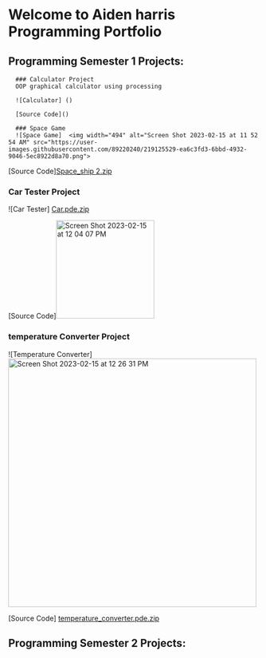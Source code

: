 # Welcome to Aiden harris Programming Portfolio
    
  ## Programming Semester 1 Projects:
     
      ### Calculator Project
      OOP graphical calculator using processing
      
      ![Calculator] ()
      
      [Source Code]()
      
      ### Space Game
      ![Space Game]  <img width="494" alt="Screen Shot 2023-02-15 at 11 52 54 AM" src="https://user-images.githubusercontent.com/89220240/219125529-ea6c3fd3-6bbd-4932-9046-5ec8922d8a70.png">
  
  [Source Code][Space_ship 2.zip](https://github.com/foxtrot6333/Programming2023/files/10746350/Space_ship.2.zip)



 ### Car Tester Project
 
  ![Car Tester] [Car.pde.zip](https://github.com/foxtrot6333/Programming2023/files/10746439/Car.pde.zip)

   [Source Code]<img width="197" alt="Screen Shot 2023-02-15 at 12 04 07 PM" src="https://user-images.githubusercontent.com/89220240/219127502-4b9c0750-cfe0-4b5f-a3d5-5cc349c8fd4e.png">

### temperature Converter Project

![Temperature Converter] <img width="498" alt="Screen Shot 2023-02-15 at 12 26 31 PM" src="https://user-images.githubusercontent.com/89220240/219132064-92166537-d6da-4e88-93df-caa7df712604.png">


[Source Code] [temperature_converter.pde.zip](https://github.com/foxtrot6333/Programming2023/files/10746634/temperature_converter.pde.zip)


   ## Programming Semester 2 Projects:
    
 
